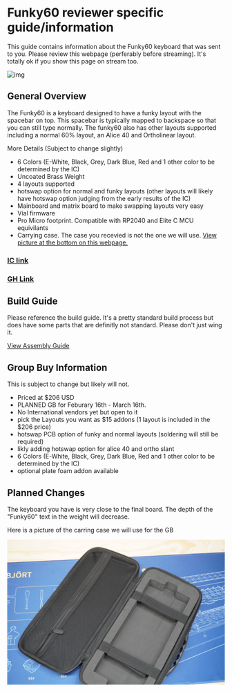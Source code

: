 # Funky60 reviewer specific guide/information

This guide contains information about the Funky60 keyboard that was sent to you. Please review this webpage (perferably before streaming). It's totally ok if you show this page on stream too.

![img](/assets/Funky60/IMG_9747.png)

## General Overview

The Funky60 is a keyboard designed to have a funky layout with the spacebar on top. This spacebar is typically mapped to backspace so that you can still type normally. The funky60 also has other layouts supported including a normal 60% layout, an Alice 40 and Ortholinear layout. 

More Details (Subject to change slightly)
* 6 Colors (E-White, Black, Grey, Dark Blue, Red and 1 other color to be determined by the IC)
* Uncoated Brass Weight
* 4 layouts supported
* hotswap option for normal and funky layouts (other layouts will likely have hotswap option judging from the early results of the IC)
* Mainboard and matrix board to make swapping layouts very easy
* Vial firmware
* Pro Micro footprint. Compatible with RP2040 and Elite C MCU equivilants
* Carrying case. The case you recevied is not the one we will use. [View picture at the bottom on this webpage.](/Funky60/Funky60-reviewer-guide.html#planned-changes)

### [IC link](https://forms.gle/M96oArSm5EJR75EL7)
### [GH Link](https://geekhack.org/index.php?topic=119384.msg3152360#msg3152360)

## Build Guide
Please reference the build guide. It's a pretty standard build process but does have some parts that are definitly not standard. Please don't just wing it.

[View Assembly Guide](/Funky60/funky60-build-guide.html)

## Group Buy Information

This is subject to change but likely will not. 
* Priced at $206 USD
* PLANNED GB for Feburary 16th - March 16th.
* No International vendors yet but open to it
* pick the Layouts you want as $15 addons (1 layout is included in the $206 price)
* hotswap PCB option of funky and normal layouts (soldering will still be required)
* likly adding hotswap option for alice 40 and ortho slant
* 6 Colors (E-White, Black, Grey, Dark Blue, Red and 1 other color to be determined by the IC)
* optional plate foam addon available




## Planned Changes

The keyboard you have is very close to the final board. The depth of the "Funky60" text in the weight will decrease.

Here is a picture of the carring case we will use for the GB

![img](/assets/Funky60/DSC00413.jpg)

<Footer/>
